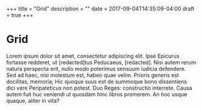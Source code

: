 +++
title = "Grid"
description = "" 
date = 2017-09-04T14:35:09-04:00
draft = true
+++

# Grid
Lorem ipsum dolor sit amet, consectetur adipiscing elit. Ipse Epicurus fortasse redderet, ut [redacted]tus Peducaeus, [redacted]. Nisi autem rerum natura perspecta erit, nullo modo poterimus sensuum iudicia defendere. Sed ad haec, nisi molestum est, habeo quae velim. Prioris generis est docilitas, memoria; Hic quoque suus est de summoque bono dissentiens dici vere Peripateticus non potest. Duo Reges: constructio interrete. Causa autem fuit huc veniendi ut quosdam hinc libros promerem. An hoc usque quaque, aliter in vita?